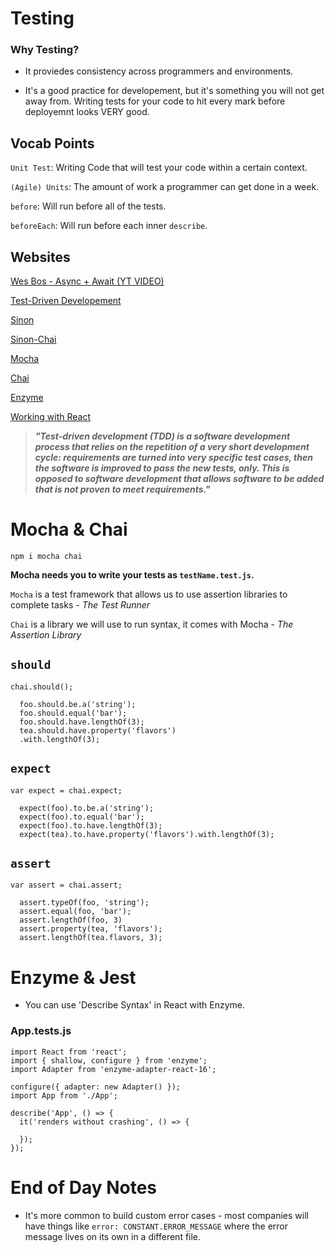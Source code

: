 # Testing

### Why Testing?

* It proviedes consistency across programmers and environments.

* It's a good practice for developement, but it's something you will not get away from. Writing tests for your code to hit every mark before deployemnt looks VERY good.

## Vocab Points

`Unit Test`: Writing Code that will test your code within a certain context.

`(Agile) Units`: The amount of work a programmer can get done in a week.

`before`: Will run before all of the tests.

`beforeEach`: Will run before each inner `describe`.

## Websites

[Wes Bos - Async + Await (YT VIDEO)](https://www.youtube.com/watch?v=9YkUCxvaLEk)

[Test-Driven Developement](https://en.wikipedia.org/wiki/Test-driven_development)

[Sinon](http://sinonjs.org/)

[Sinon-Chai](https://github.com/domenic/sinon-chai)

[Mocha](https://mochajs.org/)

[Chai](http://www.chaijs.com/)

[Enzyme](https://github.com/airbnb/enzyme)

[Working with React](http://airbnb.io/enzyme/docs/installation/react-16.html)

> **_"Test-driven development (TDD) is a software development process that relies on the repetition of a very short development cycle: requirements are turned into very specific test cases, then the software is improved to pass the new tests, only. This is opposed to software development that allows software to be added that is not proven to meet requirements."_**

# Mocha & Chai

`npm i mocha chai`

**Mocha needs you to write your tests as `testName.test.js`.**

`Mocha` is a test framework that allows us to use assertion libraries to complete tasks - _The Test Runner_

`Chai` is a library we will use to run syntax, it comes with Mocha - _The Assertion Library_

## `should`

```JS
chai.should();

  foo.should.be.a('string');
  foo.should.equal('bar');
  foo.should.have.lengthOf(3);
  tea.should.have.property('flavors')
  .with.lengthOf(3);
```

## `expect`

```JS
var expect = chai.expect;

  expect(foo).to.be.a('string');
  expect(foo).to.equal('bar');
  expect(foo).to.have.lengthOf(3);
  expect(tea).to.have.property('flavors').with.lengthOf(3);
```

## `assert`

```JS
var assert = chai.assert;

  assert.typeOf(foo, 'string');
  assert.equal(foo, 'bar');
  assert.lengthOf(foo, 3)
  assert.property(tea, 'flavors');
  assert.lengthOf(tea.flavors, 3);
```

# Enzyme & Jest

* You can use 'Describe Syntax' in React with Enzyme.

### App.tests.js

```JS
import React from 'react';
import { shallow, configure } from 'enzyme';
import Adapter from 'enzyme-adapter-react-16';

configure({ adapter: new Adapter() });
import App from './App';

describe('App', () => {
  it('renders without crashing', () => {

  });
});
```

# End of Day Notes

* It's more common to build custom error cases - most companies will have things like `error: CONSTANT.ERROR_MESSAGE` where the error message lives on its own in a different file.
